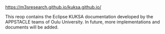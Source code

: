 
https://m3sresearch.github.io/kuksa.github.io/ 

This reop contains the Eclipse KUKSA documentation developed by the APPSTACLE teams of Oulu University. 
In future, more implementations and documents will be added.
